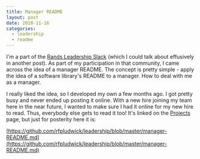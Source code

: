 ```yaml
---
title: Manager README
layout: post
date: 2018-11-16
categories:
  - leadership
  - readme
---
```


I'm a part of the
[Rands Leadership Slack](http://randsinrepose.com/welcome-to-rands-leadership-slack/)
(which I could talk about effusively in another post). As part of my
participation in that community, I came across the idea of a manager README. The
concept is pretty simple - apply the idea of a software library's README to a
manager. How to deal with me as a manager.

I really liked the idea, so I developed my own a few months ago. I got pretty
busy and never ended up posting it online. With a new hire joining my team here
in the near future, I wanted to make sure I had it online for my new hire to
read. Thus, everybody else gets to read it too! It's linked on the
[Projects](/projects) page, but just for posterity here it is:

[https://github.com/rfpludwick/leadership/blob/master/manager-README.md](https://github.com/rfpludwick/leadership/blob/master/manager-README.md)
